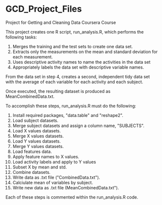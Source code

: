 # GCD_Project_Files
Project for Getting and Cleaning Data Coursera Course

This project creates one R script, run_analysis.R, which performs the following tasks:

1. Merges the training and the test sets to create one data set.
2. Extracts only the measurements on the mean and standard deviation for each measurement. 
3. Uses descriptive activity names to name the activities in the data set
4. Appropriately labels the data set with descriptive variable names. 

From the data set in step 4, creates a second, independent tidy data set with the average of each variable for each activity and each subject.

Once executed, the resulting dataset is produced as MeanCombinedData.txt.

To accomplish these steps, run_analysis.R must do the following:

1. Install required packages, "data.table" and "reshape2".
2. Load subject datasets.
3. Merge subject datasets and assign a column name, "SUBJECTS".
4. Load X values datasets.
5. Merge X values datasets.
6. Load Y values datasets.
7. Merge Y values datasets.
8. Load features data.
9. Apply feature names to X values.
10. Load activity labels and apply to Y values
11. Subset X by mean and std.
12. Combine datasets.
13. Write data as .txt file ("CombinedData.txt").
14. Calciulate mean of variables by subject.
15. Write new data as .txt file (MeanCombinedData.txt").

Each of these steps is commented within the run_analysis.R code.

